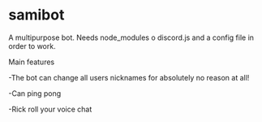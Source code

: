 # samibot

A multipurpose bot. Needs node_modules o discord.js and a config file in order to work.

Main features

-The bot can change all users nicknames for absolutely no reason at all!

-Can ping pong

-Rick roll your voice chat
